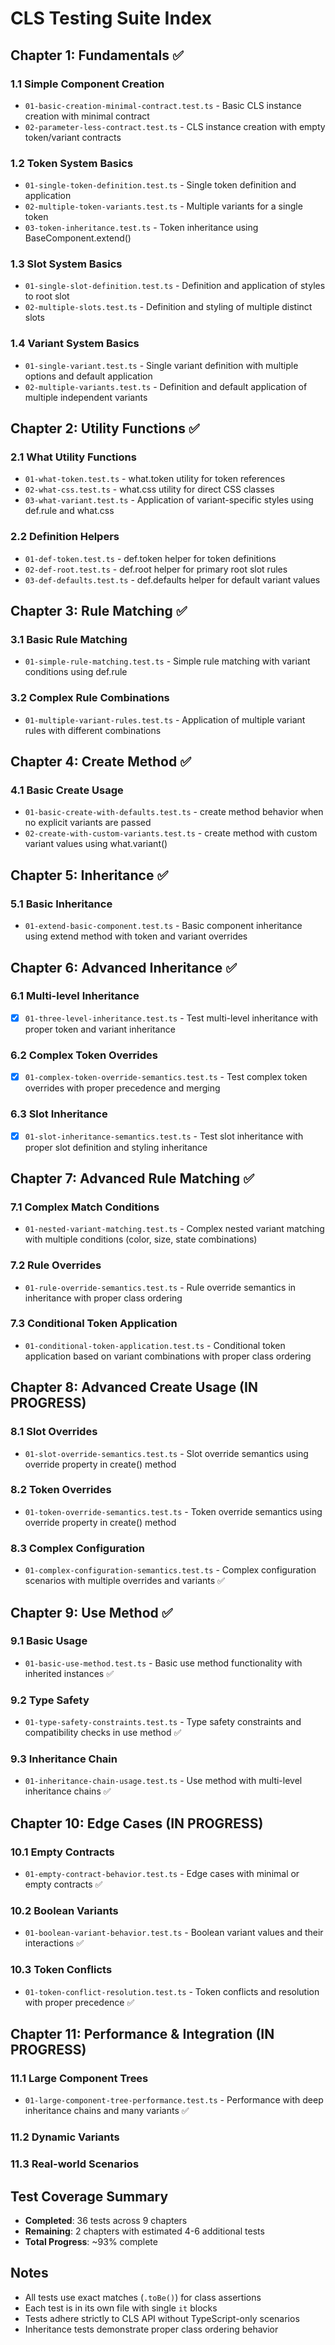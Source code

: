 # CLS Testing Suite Index

## Chapter 1: Fundamentals ✅
### 1.1 Simple Component Creation
- `01-basic-creation-minimal-contract.test.ts` - Basic CLS instance creation with minimal contract
- `02-parameter-less-contract.test.ts` - CLS instance creation with empty token/variant contracts

### 1.2 Token System Basics
- `01-single-token-definition.test.ts` - Single token definition and application
- `02-multiple-token-variants.test.ts` - Multiple variants for a single token
- `03-token-inheritance.test.ts` - Token inheritance using BaseComponent.extend()

### 1.3 Slot System Basics
- `01-single-slot-definition.test.ts` - Definition and application of styles to root slot
- `02-multiple-slots.test.ts` - Definition and styling of multiple distinct slots

### 1.4 Variant System Basics
- `01-single-variant.test.ts` - Single variant definition with multiple options and default application
- `02-multiple-variants.test.ts` - Definition and default application of multiple independent variants

## Chapter 2: Utility Functions ✅
### 2.1 What Utility Functions
- `01-what-token.test.ts` - what.token utility for token references
- `02-what-css.test.ts` - what.css utility for direct CSS classes
- `03-what-variant.test.ts` - Application of variant-specific styles using def.rule and what.css

### 2.2 Definition Helpers
- `01-def-token.test.ts` - def.token helper for token definitions
- `02-def-root.test.ts` - def.root helper for primary root slot rules
- `03-def-defaults.test.ts` - def.defaults helper for default variant values

## Chapter 3: Rule Matching ✅
### 3.1 Basic Rule Matching
- `01-simple-rule-matching.test.ts` - Simple rule matching with variant conditions using def.rule

### 3.2 Complex Rule Combinations
- `01-multiple-variant-rules.test.ts` - Application of multiple variant rules with different combinations

## Chapter 4: Create Method ✅
### 4.1 Basic Create Usage
- `01-basic-create-with-defaults.test.ts` - create method behavior when no explicit variants are passed
- `02-create-with-custom-variants.test.ts` - create method with custom variant values using what.variant()

## Chapter 5: Inheritance ✅
### 5.1 Basic Inheritance
- `01-extend-basic-component.test.ts` - Basic component inheritance using extend method with token and variant overrides

## Chapter 6: Advanced Inheritance ✅
### 6.1 Multi-level Inheritance
- [x] `01-three-level-inheritance.test.ts` - Test multi-level inheritance with proper token and variant inheritance
### 6.2 Complex Token Overrides
- [x] `01-complex-token-override-semantics.test.ts` - Test complex token overrides with proper precedence and merging
### 6.3 Slot Inheritance
- [x] `01-slot-inheritance-semantics.test.ts` - Test slot inheritance with proper slot definition and styling inheritance

## Chapter 7: Advanced Rule Matching ✅
### 7.1 Complex Match Conditions
- `01-nested-variant-matching.test.ts` - Complex nested variant matching with multiple conditions (color, size, state combinations)
### 7.2 Rule Overrides
- `01-rule-override-semantics.test.ts` - Rule override semantics in inheritance with proper class ordering
### 7.3 Conditional Token Application
- `01-conditional-token-application.test.ts` - Conditional token application based on variant combinations with proper class ordering

## Chapter 8: Advanced Create Usage (IN PROGRESS)
### 8.1 Slot Overrides
- `01-slot-override-semantics.test.ts` - Slot override semantics using override property in create() method
### 8.2 Token Overrides
- `01-token-override-semantics.test.ts` - Token override semantics using override property in create() method
### 8.3 Complex Configuration
- `01-complex-configuration-semantics.test.ts` - Complex configuration scenarios with multiple overrides and variants ✅

## Chapter 9: Use Method ✅
### 9.1 Basic Usage
- `01-basic-use-method.test.ts` - Basic use method functionality with inherited instances ✅
### 9.2 Type Safety
- `01-type-safety-constraints.test.ts` - Type safety constraints and compatibility checks in use method ✅
### 9.3 Inheritance Chain
- `01-inheritance-chain-usage.test.ts` - Use method with multi-level inheritance chains ✅

## Chapter 10: Edge Cases (IN PROGRESS)
### 10.1 Empty Contracts
- `01-empty-contract-behavior.test.ts` - Edge cases with minimal or empty contracts ✅

### 10.2 Boolean Variants
- `01-boolean-variant-behavior.test.ts` - Boolean variant values and their interactions ✅

### 10.3 Token Conflicts
- `01-token-conflict-resolution.test.ts` - Token conflicts and resolution with proper precedence ✅

## Chapter 11: Performance & Integration (IN PROGRESS)
### 11.1 Large Component Trees
- `01-large-component-tree-performance.test.ts` - Performance with deep inheritance chains and many variants ✅
### 11.2 Dynamic Variants
### 11.3 Real-world Scenarios

## Test Coverage Summary
- **Completed**: 36 tests across 9 chapters
- **Remaining**: 2 chapters with estimated 4-6 additional tests
- **Total Progress**: ~93% complete

## Notes
- All tests use exact matches (`.toBe()`) for class assertions
- Each test is in its own file with single `it` blocks
- Tests adhere strictly to CLS API without TypeScript-only scenarios
- Inheritance tests demonstrate proper class ordering behavior
